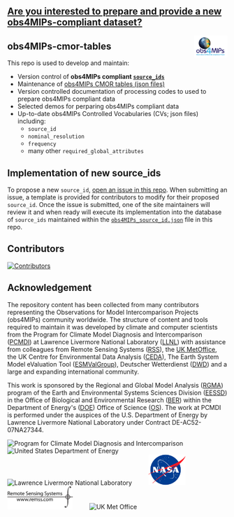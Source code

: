 ## [Are you interested to prepare and provide a new obs4MIPs-compliant dataset? ](https://github.com/PCMDI/obs4MIPs-cmor-tables/tree/master/inputs/README.md) ##


<img src="assets/imgs/obs4MIPsRLogo.png" width="15%" height="15%" align="right" />

## obs4MIPs-cmor-tables ##

This repo is used to develop and maintain:

- Version control of **obs4MIPs compliant [`source_ids`](https://github.com/PCMDI/obs4MIPs-cmor-tables/blob/master/obs4MIPs_source_id.json)** 
- Maintenance of [obs4MIPs CMOR tables (json files)](https://github.com/PCMDI/obs4MIPs-cmor-tables/tree/master/Tables)
- Version controlled documentation of processing codes to used to prepare obs4MIPs compliant data
- Selected demos for perparing obs4MIPs compliant data
- Up-to-date obs4MIPs Controlled Vocabularies (CVs; json files) including: 
    - `source_id`
    - `nominal_resolution`
    - `frequency`
    - many other `required_global_attributes` 

## Implementation of new source_ids 

To propose a new `source_id`, [open an issue in this repo](https://github.com/PCMDI/obs4MIPs-cmor-tables/issues/new/choose). When submitting an issue, a template is provided for contributors to modify for their proposed `source_id`. Once the issue is submitted, one of the site maintainers will review it and when ready will execute its implementation into the database of `source_ids` maintained within the [`obs4MIPs_source_id.json`](https://github.com/PCMDI/obs4MIPs-cmor-tables/blob/master/obs4MIPs_source_id.json) file in this repo.


## Contributors

[![Contributors](https://contrib.rocks/image?repo=PCMDI/obs4MIPs-cmor-tables)](https://github.com/PCMDI/obs4MIPs-cmor-tables/graphs/contributors)

## Acknowledgement

The repository content has been collected from many contributors representing the Observations for Model Intercomparison Projects (obs4MIPs) community worldwide. The structure of content and tools required to maintain it was developed by climate and computer scientists from the Program for Climate Model Diagnosis and Intercomparison ([PCMDI](https://pcmdi.llnl.gov/)) at Lawrence Livermore National Laboratory ([LLNL](https://www.llnl.gov/)) with assistance from colleagues from Remote Sensing Systems ([RSS](https://www.remss.com/)), the [UK MetOffice](https://www.metoffice.gov.uk/), the UK Centre for Environmental Data Analysis ([CEDA](https://www.ceda.ac.uk/)), The Earth System Model eValuation Tool ([ESMValGroup](https://esmvaltool.org/)), Deutscher Wetterdienst ([DWD](https://www.dwd.de)) and a large and expanding international community.

This work is sponsored by the Regional and Global Model Analysis ([RGMA](https://climatemodeling.science.energy.gov/program/regional-global-model-analysis)) program of the Earth and Environmental Systems Sciences Division ([EESSD](https://science.osti.gov/ber/Research/eessd)) in the Office of Biological and Environmental Research ([BER](https://science.osti.gov/ber)) within the Department of Energy's ([DOE](https://www.energy.gov/)) Office of Science ([OS](https://science.osti.gov/)). The work at PCMDI is performed under the auspices of the U.S. Department of Energy by Lawrence Livermore National Laboratory under Contract DE-AC52-07NA27344.

<p>
    <img src="https://pcmdi.github.io/assets/PCMDI/100px-PCMDI-Logo-NoText-square-png8.png"
         width="80"
         style="margin-right: 30px"
         title="Program for Climate Model Diagnosis and Intercomparison"
         alt="Program for Climate Model Diagnosis and Intercomparison"
    >&nbsp;
    <img src="https://pcmdi.github.io/assets/DOE/480px-DOE_Seal_Color.png"
         width="65"
         style="margin-right: 30px"
         title="United States Department of Energy"
         alt="United States Department of Energy"
    >&nbsp;
    <img src="https://pcmdi.github.io/assets/LLNL/212px-LLNLiconPMS286-WHITEBACKGROUND.png"
         width="65"
         style="margin-right: 30px"
         title="Lawrence Livermore National Laboratory"
         alt="Lawrence Livermore National Laboratory"
    >&nbsp;
        <img src="https://github.com/PCMDI/assets/blob/main/NASA/577x480px-NASA_Logo.png"
         width="85"
         style="margin-right: 30px"
         title="NASA"
         alt="NASA"
    >&nbsp;
            <img src="https://github.com/PCMDI/assets/blob/main/RSS/308x107px-RSS_Logo_Blank_Background.png"
         width="150"
         style="margin-right: 30px"
         title="RSS"
         alt="RSS"
    >&nbsp;
    <img src="https://pcmdi.github.io/assets/MetOffice/100px-Met_Office_LogoBLACK.png"
         width="65"
         style="margin-right: 30px"
         title="UK Met Office"
         alt="UK Met Office"
    >
</p>

